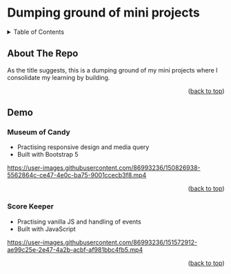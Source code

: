 # Dumping ground of mini projects

<!-- TABLE OF CONTENTS -->
<details>
  <summary>Table of Contents</summary>
  <ol>
    <li>
      <a href="#about-the-repo">About The Project</a>
    </li>
    <li>
      <a href="#demo">Demo</a>
      <ul>
        <li><a href="#museum-of-candy">Museum of Candy</a></li>
      </ul>
      <ul>
        <li><a href="#score-keeper">Score Keeper</a></li>
      </ul>
    </li>
  </ol>
</details>



<!-- ABOUT THE PROJECT -->
## About The Repo

As the title suggests, this is a dumping ground of my mini projects where I consolidate my learning by building.

<p align="right">(<a href="#top">back to top</a>)</p>



<!-- Demos -->
## Demo
### Museum of Candy
* Practising responsive design and media query
* Built with Bootstrap 5

https://user-images.githubusercontent.com/86993236/150826938-5562864c-ce47-4e0c-ba75-9001ccecb3f8.mp4

<p align="right">(<a href="#top">back to top</a>)</p>

### Score Keeper
* Practising vanilla JS and handling of events
* Built with JavaScript

https://user-images.githubusercontent.com/86993236/151572912-ae99c25e-2e47-4a2b-acbf-af981bbc4fb5.mp4

<p align="right">(<a href="#top">back to top</a>)</p>




